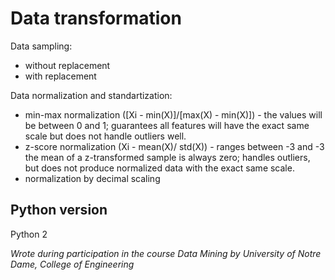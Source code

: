 # Data transformation

Data sampling:
- without replacement
- with replacement

Data normalization and standartization:
- min-max normalization ([Xi - min(X)]/[max(X) - min(X)]) - the values will be between 0 and 1; guarantees all features will have the exact same scale but does not handle outliers well.
- z-score normalization (Xi - mean(X)/ std(X)) - ranges between -3 and -3 the mean of a z-transformed sample is always zero; handles outliers, but does not produce normalized data with the exact same scale.
- normalization by decimal scaling  

## Python version

Python 2


*Wrote during participation in the course Data Mining by University of Notre Dame, College of Engineering*
